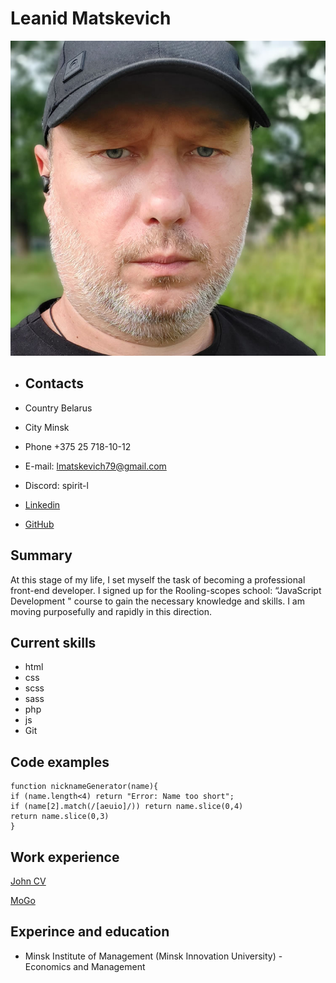 # Leanid Matskevich

![logo](./img/avatar.jpg 'logo')

- ## Contacts

- Country Belarus
- City Minsk
- Phone +375 25 718-10-12
- E-mail: lmatskevich79@gmail.com
- Discord: spirit-l
- [Linkedin](https://www.linkedin.com/in/m-leonid/ 'Linkedin')
- [GitHub](https://github.com/SpiriT-L 'GitHub')

## Summary

At this stage of my life, I set myself the task of becoming a professional front-end developer. I signed up for the Rooling-scopes school: “JavaScript Development " course to gain the necessary knowledge and skills. I am moving purposefully and rapidly in this direction.

## Current skills

- html
- css
- scss
- sass
- php
- js
- Git

## Code examples

    function nicknameGenerator(name){
    if (name.length<4) return "Error: Name too short";
    if (name[2].match(/[aeuio]/)) return name.slice(0,4)
    return name.slice(0,3)
    }

## Work experience

[John CV](https://spirit-l.github.io/John/ 'John CV')

[MoGo](https://spirit-l.github.io/mogo/mogo/index.html 'MoGo')

## Experince and education

- Minsk Institute of Management (Minsk Innovation University) - Economics and Management

